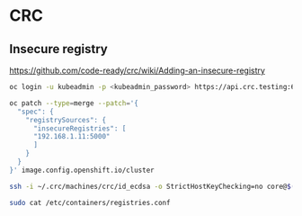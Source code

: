 # CRC

## Insecure registry

https://github.com/code-ready/crc/wiki/Adding-an-insecure-registry

```bash
oc login -u kubeadmin -p <kubeadmin_password> https://api.crc.testing:6443

oc patch --type=merge --patch='{
  "spec": {
    "registrySources": {
      "insecureRegistries": [
      "192.168.1.11:5000"
      ]
    }
  }
}' image.config.openshift.io/cluster

ssh -i ~/.crc/machines/crc/id_ecdsa -o StrictHostKeyChecking=no core@$(crc ip)

sudo cat /etc/containers/registries.conf 
```
